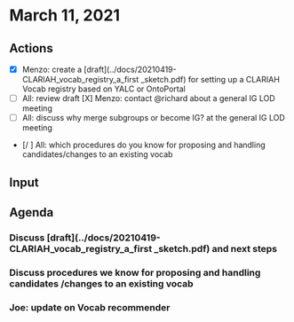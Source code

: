 # March 11, 2021

## Actions

- [X] Menzo: create a [draft](../docs/20210419-CLARIAH_vocab_registry_a_first _sketch.pdf) for setting up a CLARIAH Vocab registry based on YALC or OntoPortal
- [ ] All: review draft
[X] Menzo: contact @richard about a general IG LOD meeting
- [ ] All: discuss why merge subgroups or become IG? at the general IG LOD meeting
- [/ ] All: which procedures do you know for proposing and handling candidates/changes to an existing vocab


## Input

## Agenda

### Discuss [draft](../docs/20210419-CLARIAH_vocab_registry_a_first _sketch.pdf) and next steps

### Discuss procedures we know for proposing and handling candidates /changes to an existing vocab

### Joe: update on Vocab recommender
